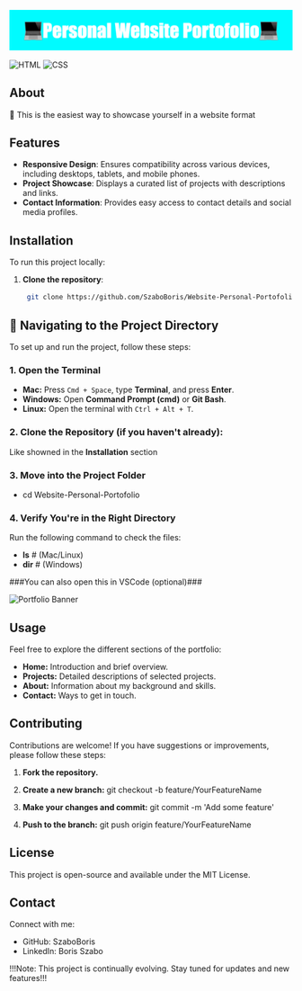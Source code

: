 ![Portfolio Screenshot](Personal_Website_Portofolio%20(1).png)

![HTML](https://img.shields.io/badge/HTML-%23E34F26.svg?style=for-the-badge&logo=html5&logoColor=white)
![CSS](https://img.shields.io/badge/CSS-%231572B6.svg?style=for-the-badge&logo=css3&logoColor=white)

## About

🚀 This is the easiest way to showcase yourself in a website format

## Features

- **Responsive Design**: Ensures compatibility across various devices, including desktops, tablets, and mobile phones.
- **Project Showcase**: Displays a curated list of projects with descriptions and links.
- **Contact Information**: Provides easy access to contact details and social media profiles.

## Installation

To run this project locally:

1. **Clone the repository**:
   ```bash
    git clone https://github.com/SzaboBoris/Website-Personal-Portofolio.git

## 📂 Navigating to the Project Directory

To set up and run the project, follow these steps:

### 1. Open the Terminal
- **Mac:** Press `Cmd + Space`, type **Terminal**, and press **Enter**.
- **Windows:** Open **Command Prompt (cmd)** or **Git Bash**.
- **Linux:** Open the terminal with `Ctrl + Alt + T`.

### 2. Clone the Repository (if you haven't already):
Like showned in the **Installation** section

### 3. Move into the Project Folder
- cd Website-Personal-Portofolio

### 4.  Verify You're in the Right Directory
Run the following command to check the files:

- **ls**  # (Mac/Linux)
- **dir** # (Windows)

###You can also open this in VSCode (optional)###

![Portfolio Banner](https://raw.githubusercontent.com/SzaboBoris/Website-Personal-Portofolio/6305654b453827d6da7c27e680feb0b7c9f271c1/carbon.png)


## Usage

Feel free to explore the different sections of the portfolio:

- **Home:** Introduction and brief overview.
- **Projects:** Detailed descriptions of selected projects.
- **About:** Information about my background and skills.
- **Contact:** Ways to get in touch.

## Contributing

Contributions are welcome! If you have suggestions or improvements, please follow these steps:

1. **Fork the repository.**

2. **Create a new branch:** git checkout -b feature/YourFeatureName

3. **Make your changes and commit:** git commit -m 'Add some feature'

4. **Push to the branch:** git push origin feature/YourFeatureName

## License
This project is open-source and available under the MIT License.

## Contact

Connect with me:

- GitHub: SzaboBoris
- LinkedIn: Boris Szabo

!!!Note: This project is continually evolving. Stay tuned for updates and new features!!!






